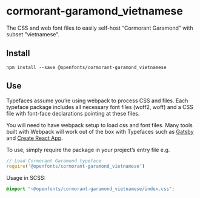 
# cormorant-garamond_vietnamese

The CSS and web font files to easily self-host “Cormorant Garamond” with subset "vietnamese".

## Install

`npm install --save @openfonts/cormorant-garamond_vietnamese`

## Use

Typefaces assume you’re using webpack to process CSS and files. Each typeface
package includes all necessary font files (woff2, woff) and a CSS file with
font-face declarations pointing at these files.

You will need to have webpack setup to load css and font files. Many tools built
with Webpack will work out of the box with Typefaces such as [Gatsby](https://github.com/gatsbyjs/gatsby)
and [Create React App](https://github.com/facebookincubator/create-react-app).

To use, simply require the package in your project’s entry file e.g.

```javascript
// Load Cormorant Garamond typeface
require('@openfonts/cormorant-garamond_vietnamese')
```

Usage in SCSS:
```scss
@import "~@openfonts/cormorant-garamond_vietnamese/index.css";
```

